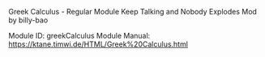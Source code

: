 Greek Calculus - Regular Module
Keep Talking and Nobody Explodes Mod
by billy-bao

Module ID: greekCalculus
Module Manual: https://ktane.timwi.de/HTML/Greek%20Calculus.html
